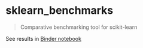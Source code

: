 # sklearn_benchmarks

> Comparative benchmarking tool for scikit-learn

See results in [Binder notebook](https://mybinder.org/v2/gh/mbatoul/sklearn_benchmarks/HEAD?filepath=sklearn_benchmarks%2Fresults.ipynb)
